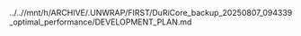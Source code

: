 ../..//mnt/h/ARCHIVE/.UNWRAP/FIRST/DuRiCore_backup_20250807_094339_optimal_performance/DEVELOPMENT_PLAN.md